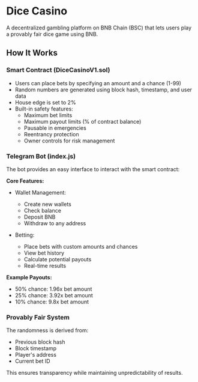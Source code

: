 # Dice Casino

A decentralized gambling platform on BNB Chain (BSC) that lets users play a provably fair dice game using BNB.

## How It Works

### Smart Contract (DiceCasinoV1.sol)
- Users can place bets by specifying an amount and a chance (1-99)
- Random numbers are generated using block hash, timestamp, and user data
- House edge is set to 2%
- Built-in safety features:
  - Maximum bet limits
  - Maximum payout limits (% of contract balance)
  - Pausable in emergencies
  - Reentrancy protection
  - Owner controls for risk management

### Telegram Bot (index.js)
The bot provides an easy interface to interact with the smart contract:

**Core Features:**
- Wallet Management:
  - Create new wallets
  - Check balance
  - Deposit BNB
  - Withdraw to any address
  
- Betting:
  - Place bets with custom amounts and chances
  - View bet history
  - Calculate potential payouts
  - Real-time results

**Example Payouts:**
- 50% chance: 1.96x bet amount
- 25% chance: 3.92x bet amount
- 10% chance: 9.8x bet amount

### Provably Fair System
The randomness is derived from:
- Previous block hash
- Block timestamp
- Player's address
- Current bet ID

This ensures transparency while maintaining unpredictability of results.